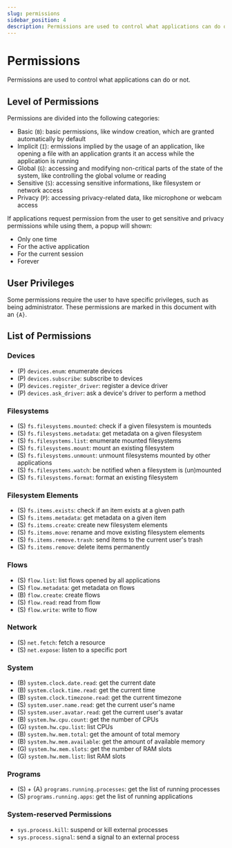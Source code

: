 ```yaml
---
slug: permissions
sidebar_position: 4
description: Permissions are used to control what applications can do or not.
---
```


# Permissions

Permissions are used to control what applications can
do or not.

## Level of Permissions

Permissions are divided into the following categories:

- Basic (`B`): basic permissions, like window creation, which are granted automatically by default
- Implicit (`I`): ermissions implied by the usage of an application, like opening a file with an application grants it an access while the application is running
- Global (`G`): accessing and modifying non-critical parts of the state of the system, like controlling the global volume or reading
- Sensitive (`S`): accessing sensitive informations, like filesystem or network access
- Privacy (`P`): accessing privacy-related data, like microphone or webcam access

If applications request permission from the user to get
sensitive and privacy permissions while using them, a popup will shown:

- Only one time
- For the active application
- For the current session
- Forever

## User Privileges

Some permissions require the user to have specific privileges,
such as being administrator. These permissions are marked
in this document with an `{A}`.

## List of Permissions

### Devices

- (P) `devices.enum`: enumerate devices
- (P) `devices.subscribe`: subscribe to devices
- (P) `devices.register_driver`: register a device driver
- (P) `devices.ask_driver`: ask a device's driver to perform a method

### Filesystems

- (S) `fs.filesystems.mounted`: check if a given filesystem is mounteds
- (S) `fs.filesystems.metadata`: get metadata on a given filesystem
- (S) `fs.filesystems.list`: enumerate mounted filesystems
- (S) `fs.filesystems.mount`: mount an existing filesystem
- (S) `fs.filesystems.unmount`: unmount filesystems mounted by other applications
- (S) `fs.filesystems.watch`: be notified when a filesystem is (un)mounted
- (S) `fs.filesystems.format`: format an existing filesystem

### Filesystem Elements

- (S) `fs.items.exists`: check if an item exists at a given path
- (S) `fs.items.metadata`: get metadata on a given item
- (S) `fs.items.create`: create new filesystem elements
- (S) `fs.items.move`: rename and move existing filesystem elements
- (S) `fs.items.remove.trash`: send items to the current user's trash
- (S) `fs.items.remove`: delete items permanently

### Flows

- (S) `flow.list`: list flows opened by all applications
- (S) `flow.metadata`: get metadata on flows
- (B) `flow.create`: create flows
- (S) `flow.read`: read from flow
- (S) `flow.write`: write to flow

### Network

- (S) `net.fetch`: fetch a resource
- (S) `net.expose`: listen to a specific port

### System

- (B) `system.clock.date.read`: get the current date
- (B) `system.clock.time.read`: get the current time
- (B) `system.clock.timezone.read`: get the current timezone
- (S) `system.user.name.read`: get the current user's name
- (S) `system.user.avatar.read`: get the current user's avatar
- (B) `system.hw.cpu.count`: get the number of CPUs
- (G) `system.hw.cpu.list`: list CPUs
- (B) `system.hw.mem.total`: get the amount of total memory
- (B) `system.hw.mem.available`: get the amount of available memory
- (G) `system.hw.mem.slots`: get the number of RAM slots
- (G) `system.hw.mem.list`: list RAM slots

### Programs

- (S) + {A} `programs.running.processes`: get the list of running processes
- (S) `programs.running.apps`: get the list of running applications

### System-reserved Permissions

- `sys.process.kill`: suspend or kill external processes
- `sys.process.signal`: send a signal to an external process
